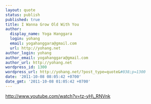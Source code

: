 ```yaml
---
layout: quote
status: publish
published: true
title: I Wanna Grow Old With You
author:
  display_name: Yoga Hanggara
  login: yohang
  email: yogahanggara@gmail.com
  url: http://yohang.net
author_login: yohang
author_email: yogahanggara@gmail.com
author_url: http://yohang.net
wordpress_id: 1300
wordpress_url: http://yohang.net/?post_type=quote&#038;p=1300
date: '2011-10-08 08:05:42 +0700'
date_gmt: '2011-10-08 01:05:42 +0700'
---
```

http://www.youtube.com/watch?v=tz-yH\_RNVnk

